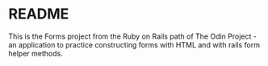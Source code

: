 # README

This is the Forms project from the Ruby on Rails path of The Odin Project - an application to practice constructing forms with HTML and with rails form helper methods. 